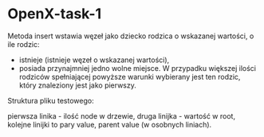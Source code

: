 # OpenX-task-1

Metoda insert wstawia węzeł jako dziecko rodzica o wskazanej wartości, o ile rodzic:
- istnieje (istnieje węzeł o wskazanej wartości),
- posiada przynajmniej jedno wolne miejsce.
W przypadku większej ilości rodziców spełniającej powyższe warunki
wybierany jest ten rodzic, który znaleziony jest jako pierwszy.


Struktura pliku testowego:

pierwsza linika - ilość node w drzewie,
druga linijka - wartość w root,
kolejne linijki to pary value, parent value (w osobnych liniach).

